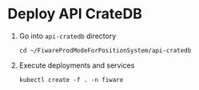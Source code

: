 # Deploy API CrateDB

1. Go into `api-cratedb` directory

    ```console
    cd ~/FiwareProdModeForPositionSystem/api-cratedb
    ```

2. Execute deployments and services

    ```console
    kubectl create -f . -n fiware
    ```
